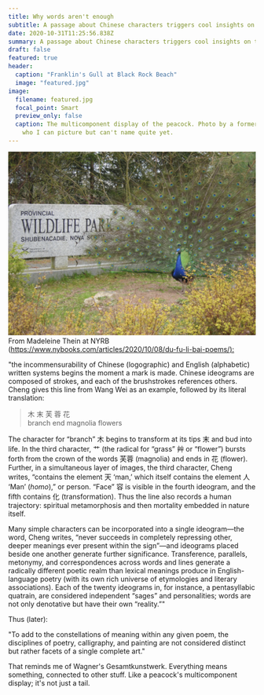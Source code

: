 ```yaml
---
title: Why words aren't enough
subtitle: A passage about Chinese characters triggers cool insights on translatability
date: 2020-10-31T11:25:56.838Z
summary: A passage about Chinese characters triggers cool insights on translatability
draft: false
featured: true
header:
  caption: "Franklin's Gull at Black Rock Beach"
  image: "featured.jpg"
image:
  filename: featured.jpg
  focal_point: Smart
  preview_only: false
  caption: The multicomponent display of the peacock. Photo by a former student,
    who I can picture but can't name quite yet.
---
```

![featured](featured.jpg)
From Madeleine Thein at NYRB ([https://www.nybooks.com/articles/2020/10/08/du-fu-li-bai-poems/):](https://www.nybooks.com/articles/2020/10/08/du-fu-li-bai-poems/)

"the incommensurability of Chinese (logographic) and English (alphabetic) written systems begins the moment a mark is made. Chinese ideograms are composed of strokes, and each of the brushstrokes references others. Cheng gives this line from Wang Wei as an example, followed by its literal translation:

> 木 末 芙 蓉 花\
> branch end magnolia flowers

The character for “branch” 木 begins to transform at its tips 末 and bud into life. In the third character, 艹 (the radical for “grass” 艸 or “flower”) bursts forth from the crown of the words 芙蓉 (magnolia) and ends in 花 (flower). Further, in a simultaneous layer of images, the third character, Cheng writes, “contains the element 天 ‘man,’ which itself contains the element 人 ‘Man’ (*homo*),” or person. “Face” 容 is visible in the fourth ideogram, and the fifth contains 化 (transformation). Thus the line also records a human trajectory: spiritual metamorphosis and then mortality embedded in nature itself.

Many simple characters can be incorporated into a single ideogram—the word, Cheng writes, “never succeeds in completely repressing other, deeper meanings ever present within the sign”—and ideograms placed beside one another generate further significance. Transference, parallels, metonymy, and correspondences across words and lines generate a radically different poetic realm than lexical meanings produce in English-language poetry (with its own rich universe of etymologies and literary associations). Each of the twenty ideograms in, for instance, a pentasyllabic quatrain, are considered independent “sages” and personalities; words are not only denotative but have their own “reality.”"

Thus (later):

"To add to the constellations of meaning within any given poem, the disciplines of poetry, calligraphy, and painting are not considered distinct but rather facets of a single complete art."

That reminds me of Wagner's Gesamtkunstwerk. Everything means something, connected to other stuff. Like a peacock's multicomponent display; it's not just a tail.
